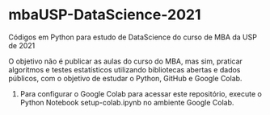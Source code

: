 # mbaUSP-DataScience-2021
Códigos em Python para estudo de DataScience do curso de MBA da USP de 2021

O objetivo não é publicar as aulas do curso do MBA, mas sim, praticar algoritmos e testes estatísticos utilizando bibliotecas abertas e dados públicos, com o objetivo de estudar o Python, GitHub e Google Colab.

1) Para configurar o Google Colab para acessar este repositório, execute o Python Notebook setup-colab.ipynb no ambiente Google Colab.

